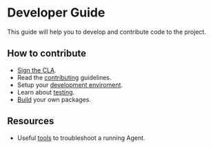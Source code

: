 # Developer Guide

This guide will help you to develop and contribute code to the project.

## How to contribute

  * [Sign the CLA][legal].
  * Read the [contributing][contributing] guidelines.
  * Setup your [development enviroment][dev-env].
  * Learn about [testing][testing].
  * [Build][agent-omnibus] your own packages.

## Resources

  * Useful [tools][tools] to troubleshoot a running Agent.

[legal]: legal.md
[dev-env]: agent_dev_env.md
[testing]: agent_tests.md
[contributing]: contributing.md
[agent-omnibus]: agent_omnibus.md
[tools]: tools.md
